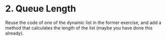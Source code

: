 # 2. Queue Length
Reuse the code of one of the dynamic list in the former exercise, and add a method 
that calculates the length of the list (maybe you have done this already).